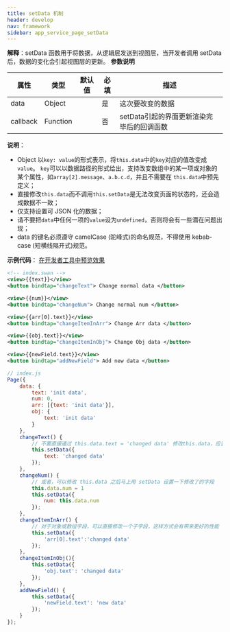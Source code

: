 ```yaml
---
title: setData 机制
header: develop
nav: framework
sidebar: app_service_page_setData
---
```



**解释**：setData 函数用于将数据，从逻辑层发送到视图层，当开发者调用 setData 后，数据的变化会引起视图层的更新。
**参数说明**

|属性|类型|默认值|必填|描述|
|--|--|--|--|--|
|data|	Object| |	是|	这次要改变的数据|	
|callback	|Function||	否	|setData引起的界面更新渲染完毕后的回调函数|

**说明**：
* Object 以`key: value`的形式表示，将`this.data`中的`key`对应的值改变成`value`。
    `key`可以以数据路径的形式给出，支持改变数组中的某一项或对象的某个属性，如`array[2].message`、`a.b.c.d`，并且不需要在 `this.data`中预先定义；
* 直接修改`this.data`而不调用`this.setData`是无法改变页面的状态的，还会造成数据不一致；
* 仅支持设置可 JSON 化的数据；
* 请不要把`data`中任何一项的`value`设为`undefined`，否则将会有一些潜在问题出现；
* data 的键名必须遵守 camelCase (驼峰式)的命名规范，不得使用 kebab-case (短横线隔开式)规范。

**示例代码**：
<a href="swanide://fragment/99525adbd9f27ac70eac09f08fb32b581560578724171" title="在开发者工具中预览效果" target="_self">在开发者工具中预览效果</a>

```xml
<!-- index.swan -->
<view>{{text}}</view>
<button bindtap="changeText"> Change normal data </button>

<view>{{num}}</view>
<button bindtap="changeNum"> Change normal num </button>

<view>{{arr[0].text}}</view>
<button bindtap="changeItemInArr"> Change Arr data </button>

<view>{{obj.text}}</view>
<button bindtap="changeItemInObj"> Change Obj data </button>

<view>{{newField.text}}</view>
<button bindtap="addNewField"> Add new data </button>
```

```js
// index.js
Page({
    data: {
        text: 'init data',
        num: 0,
        arr: [{text: 'init data'}],
        obj: {
            text: 'init data'
        }
    },
    changeText() {
        // 不要直接通过 this.data.text = 'changed data' 修改this.data，应该使用 setData
        this.setData({
            text: 'changed data'
        });
    },
    changeNum() {
        // 或者，可以修改 this.data 之后马上用 setData 设置一下修改了的字段
        this.data.num = 1
        this.setData({
            num: this.data.num
        });
    },
    changeItemInArr() {
        // 对于对象或数组字段，可以直接修改一个子字段，这样方式会有带来更好的性能
        this.setData({
            'arr[0].text':'changed data'
        });
    },
    changeItemInObj(){
        this.setData({
            'obj.text': 'changed data'
        });
    },
    addNewField() {
        this.setData({
            'newField.text': 'new data'
        });
    }
});
```
